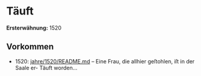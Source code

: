 # Täuft

**Ersterwähnung:** 1520

## Vorkommen
- 1520: [jahre/1520/README.md](../jahre/1520/README.md) – Eine Frau, die allhier geſtohlen, iſt in der Saale er-
Täuft worden...
